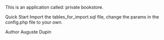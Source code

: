 This is an application called: private bookstore.

Quick Start
Import the tables_for_import.sql file, change the params in the config.php file to your own.


Author
Auguste Dupin

